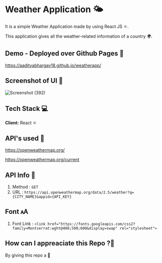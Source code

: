 # Weather Application 🌤


It is a simple Weather Application made by using React JS ⚛️.

This application gives all the weather-related information of a country 🌍.

## Demo - Deployed over Github Pages 📝
https://aadityabhargav18.github.io/weatherapp/


## Screenshot of UI 📸
![Screenshot (392)](https://user-images.githubusercontent.com/67166208/221845518-38b8cfe1-1f70-4bb0-a05c-db8360d9300c.png)

## Tech Stack 💻
**Client:** React ⚛️

## API's used 🔑
https://openweathermap.org/

https://openweathermap.org/current

## API Info 🔑
1. Method : `GET`
2. URL : `https://api.openweathermap.org/data/2.5/weather?q={CITY_NAME}&appid={API_KEY}`

## Font 🗚
1. Font Link : `<link href="https://fonts.googleapis.com/css2?family=Montserrat:wght@400;500;600&display=swap" rel="stylesheet">`

## How can I appreaciate this Repo ?💐
By giving this repo a 🌟










